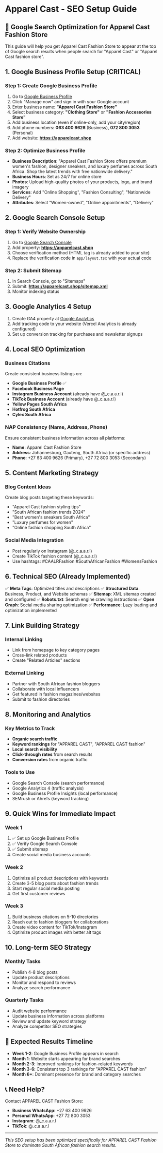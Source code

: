 # Apparel Cast - SEO Setup Guide

## 🎯 Google Search Optimization for Apparel Cast Fashion Store

This guide will help you get Apparel Cast Fashion Store to appear at the top of Google search results when people search for "Apparel Cast" or "Apparel Cast fashion store".

## 1. Google Business Profile Setup (CRITICAL)

### Step 1: Create Google Business Profile
1. Go to [Google Business Profile](https://business.google.com/)
2. Click "Manage now" and sign in with your Google account
3. Enter business name: **"Apparel Cast Fashion Store"**
4. Select business category: **"Clothing Store"** or **"Fashion Accessories Store"**
5. Add business location (even if online-only, add your city/region)
6. Add phone numbers: **063 400 9626** (Business), **072 800 3053** (Personal)
7. Add website: **https://apparelcast.shop**

### Step 2: Optimize Business Profile
- **Business Description**: "Apparel Cast Fashion Store offers premium women's fashion, designer sneakers, and luxury perfumes across South Africa. Shop the latest trends with free nationwide delivery."
- **Business Hours**: Set as 24/7 for online store
- **Photos**: Upload high-quality photos of your products, logo, and brand imagery
- **Services**: Add "Online Shopping", "Fashion Consulting", "Nationwide Delivery"
- **Attributes**: Select "Women-owned", "Online appointments", "Delivery"

## 2. Google Search Console Setup

### Step 1: Verify Website Ownership
1. Go to [Google Search Console](https://search.google.com/search-console/)
2. Add property: **https://apparelcast.shop**
3. Choose verification method (HTML tag is already added to your site)
4. Replace the verification code in `app/layout.tsx` with your actual code

### Step 2: Submit Sitemap
1. In Search Console, go to "Sitemaps"
2. Submit: **https://apparelcast.shop/sitemap.xml**
3. Monitor indexing status

## 3. Google Analytics 4 Setup

1. Create GA4 property at [Google Analytics](https://analytics.google.com/)
2. Add tracking code to your website (Vercel Analytics is already configured)
3. Set up conversion tracking for purchases and newsletter signups

## 4. Local SEO Optimization

### Business Citations
Create consistent business listings on:
- **Google Business Profile** ✅
- **Facebook Business Page**
- **Instagram Business Account** (already have @_c.a.a.r.l)
- **TikTok Business Account** (already have @_c.a.a.r.l)
- **Yellow Pages South Africa**
- **Hotfrog South Africa**
- **Cylex South Africa**

### NAP Consistency (Name, Address, Phone)
Ensure consistent business information across all platforms:
- **Name**: Apparel Cast Fashion Store
- **Address**: Johannesburg, Gauteng, South Africa (or specific address)
- **Phone**: +27 63 400 9626 (Primary), +27 72 800 3053 (Secondary)

## 5. Content Marketing Strategy

### Blog Content Ideas
Create blog posts targeting these keywords:
- "Apparel Cast fashion styling tips"
- "South African fashion trends 2024"
- "Best women's sneakers South Africa"
- "Luxury perfumes for women"
- "Online fashion shopping South Africa"

### Social Media Integration
- Post regularly on Instagram (@_c.a.a.r.l)
- Create TikTok fashion content (@_c.a.a.r.l)
- Use hashtags: #CAALRFashion #SouthAfricanFashion #WomensFashion

## 6. Technical SEO (Already Implemented)

✅ **Meta Tags**: Optimized titles and descriptions
✅ **Structured Data**: Business, Product, and Website schemas
✅ **Sitemap**: XML sitemap created and configured
✅ **Robots.txt**: Search engine crawling instructions
✅ **Open Graph**: Social media sharing optimization
✅ **Performance**: Lazy loading and optimization implemented

## 7. Link Building Strategy

### Internal Linking
- Link from homepage to key category pages
- Cross-link related products
- Create "Related Articles" sections

### External Linking
- Partner with South African fashion bloggers
- Collaborate with local influencers
- Get featured in fashion magazines/websites
- Submit to fashion directories

## 8. Monitoring and Analytics

### Key Metrics to Track
- **Organic search traffic**
- **Keyword rankings** for "APPAREL CAST", "APPAREL CAST fashion"
- **Local search visibility**
- **Click-through rates** from search results
- **Conversion rates** from organic traffic

### Tools to Use
- Google Search Console (search performance)
- Google Analytics 4 (traffic analysis)
- Google Business Profile Insights (local performance)
- SEMrush or Ahrefs (keyword tracking)

## 9. Quick Wins for Immediate Impact

### Week 1
1. ✅ Set up Google Business Profile
2. ✅ Verify Google Search Console
3. ✅ Submit sitemap
4. Create social media business accounts

### Week 2
1. Optimize all product descriptions with keywords
2. Create 3-5 blog posts about fashion trends
3. Start regular social media posting
4. Get first customer reviews

### Week 3
1. Build business citations on 5-10 directories
2. Reach out to fashion bloggers for collaborations
3. Create video content for TikTok/Instagram
4. Optimize product images with better alt tags

## 10. Long-term SEO Strategy

### Monthly Tasks
- Publish 4-8 blog posts
- Update product descriptions
- Monitor and respond to reviews
- Analyze search performance

### Quarterly Tasks
- Audit website performance
- Update business information across platforms
- Review and update keyword strategy
- Analyze competitor SEO strategies

## 🚀 Expected Results Timeline

- **Week 1-2**: Google Business Profile appears in search
- **Month 1**: Website starts appearing for brand searches
- **Month 2-3**: Improved rankings for fashion-related keywords
- **Month 3-6**: Consistent top 3 rankings for "APPAREL CAST fashion"
- **Month 6+**: Dominant presence for brand and category searches

## 📞 Need Help?

Contact APPAREL CAST Fashion Store:
- **Business WhatsApp**: +27 63 400 9626
- **Personal WhatsApp**: +27 72 800 3053
- **Instagram**: @_c.a.a.r.l
- **TikTok**: @_c.a.a.r.l

---

*This SEO setup has been optimized specifically for APPAREL CAST Fashion Store to dominate South African fashion search results.*